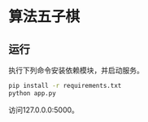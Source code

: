 # 算法五子棋

## 运行

执行下列命令安装依赖模块，并启动服务。

```sh
pip install -r requirements.txt
python app.py
```

访问127.0.0.0:5000。
